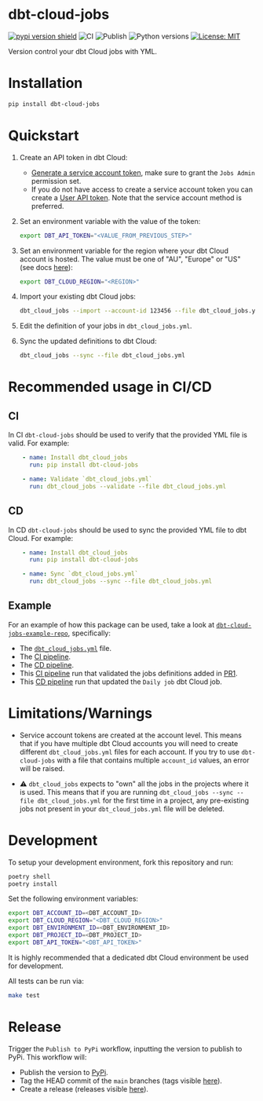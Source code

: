 # dbt-cloud-jobs

[![pypi version shield](https://img.shields.io/pypi/v/dbt-cloud-jobs)](https://img.shields.io/pypi/v/dbt-cloud-jobs)
![CI](https://github.com/pgoslatara/dbt-cloud-jobs/actions/workflows/ci_pipeline.yml/badge.svg)
![Publish](https://github.com/pgoslatara/dbt-cloud-jobs/actions/workflows/publish.yml/badge.svg)
![Python versions](https://img.shields.io/pypi/pyversions/dbt-cloud-jobs.svg)
[![License: MIT](https://img.shields.io/badge/License-MIT-yellow.svg)](https://opensource.org/licenses/MIT)

Version control your dbt Cloud jobs with YML.

# Installation

```bash
pip install dbt-cloud-jobs
```

# Quickstart

1. Create an API token in dbt Cloud:

    - [Generate a service account token](https://docs.getdbt.com/docs/dbt-cloud-apis/service-tokens#generate-service-account-tokens), make sure to grant the `Jobs Admin` permission set.
    - If you do not have access to create a service account token you can create a [User API token](https://docs.getdbt.com/docs/dbt-cloud-apis/user-tokens). Note that the service account method is preferred.

1. Set an environment variable with the value of the token:

    ```bash
    export DBT_API_TOKEN="<VALUE_FROM_PREVIOUS_STEP>"
    ```

1. Set an environment variable for the region where your dbt Cloud account is hosted. The value must be one of "AU", "Europe" or "US" (see docs [here](https://docs.getdbt.com/dbt-cloud/api-v2#/)):

    ```bash
    export DBT_CLOUD_REGION="<REGION>"
    ```

1. Import your existing dbt Cloud jobs:

    ```bash
    dbt_cloud_jobs --import --account-id 123456 --file dbt_cloud_jobs.yml
    ```

1. Edit the definition of your jobs in `dbt_cloud_jobs.yml`.

1. Sync the updated definitions to dbt Cloud:

    ```bash
    dbt_cloud_jobs --sync --file dbt_cloud_jobs.yml
    ```

# Recommended usage in CI/CD

## CI

In CI `dbt-cloud-jobs` should be used to verify that the provided YML file is valid. For example:

```yaml
    - name: Install dbt_cloud_jobs
      run: pip install dbt-cloud-jobs

    - name: Validate `dbt_cloud_jobs.yml`
      run: dbt_cloud_jobs --validate --file dbt_cloud_jobs.yml
```

## CD

In CD `dbt-cloud-jobs` should be used to sync the provided YML file to dbt Cloud. For example:

```yaml
    - name: Install dbt_cloud_jobs
      run: pip install dbt-cloud-jobs

    - name: Sync `dbt_cloud_jobs.yml`
      run: dbt_cloud_jobs --sync --file dbt_cloud_jobs.yml
```

## Example

For an example of how this package can be used, take a look at [`dbt-cloud-jobs-example-repo`](https://github.com/pgoslatara/dbt-cloud-jobs-example-repo), specifically:

* The [`dbt_cloud_jobs.yml`](https://github.com/pgoslatara/dbt-cloud-jobs-example-repo/blob/main/dbt_cloud_jobs.yml) file.
* The [CI pipeline](https://github.com/pgoslatara/dbt-cloud-jobs-example-repo/blob/main/.github/workflows/ci_pipeline.yml).
* The [CD pipeline](https://github.com/pgoslatara/dbt-cloud-jobs-example-repo/blob/main/.github/workflows/cd_pipeline.yml).
* This [CI pipeline](https://github.com/pgoslatara/dbt-cloud-jobs-example-repo/actions/runs/8238754815/job/22530416583) run that validated the jobs definitions added in [PR1](https://github.com/pgoslatara/dbt-cloud-jobs-example-repo/pull/1).
* This [CD pipeline](https://github.com/pgoslatara/dbt-cloud-jobs-example-repo/actions/runs/8238763252/job/22530445750) run that updated the `Daily job` dbt Cloud job.

# Limitations/Warnings

* Service account tokens are created at the account level. This means that if you have multiple dbt Cloud accounts you will need to create different `dbt_cloud_jobs.yml` files for each account. If you try to use `dbt-cloud-jobs` with a file that contains multiple `account_id` values, an error will be raised.

* ⚠️ `dbt_cloud_jobs` expects to "own" all the jobs in the projects where it is used. This means that if you are running `dbt_cloud_jobs --sync --file dbt_cloud_jobs.yml` for the first time in a project, any pre-existing jobs not present in your `dbt_cloud_jobs.yml` file will be deleted.

# Development

To setup your development environment, fork this repository and run:

```bash
poetry shell
poetry install
```

Set the following environment variables:
```bash
export DBT_ACCOUNT_ID=<DBT_ACCOUNT_ID>
export DBT_CLOUD_REGION="<DBT_CLOUD_REGION>"
export DBT_ENVIRONMENT_ID=<DBT_ENVIRONMENT_ID>
export DBT_PROJECT_ID=<DBT_PROJECT_ID>
export DBT_API_TOKEN="<DBT_API_TOKEN>"
```
It is highly recommended that a dedicated dbt Cloud environment be used for development.

All tests can be run via:
```bash
make test
```

# Release

Trigger the `Publish to PyPi` workflow, inputting the version to publish to PyPi. This workflow will:

- Publish the version to [PyPi](https://pypi.org/project/dbt-cloud-jobs/).
- Tag the HEAD commit of the `main` branches (tags visible [here](https://github.com/pgoslatara/dbt-cloud-jobs/tags)).
- Create a release (releases visible [here](https://github.com/pgoslatara/dbt-cloud-jobs/releases)).
